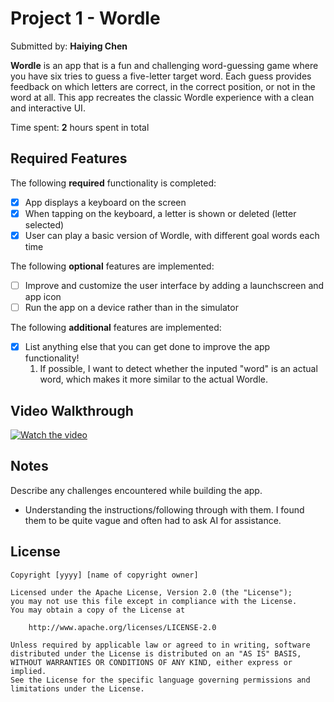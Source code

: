# Project 1 - **Wordle**

Submitted by: **Haiying Chen**

**Wordle** is an app that is a fun and challenging word-guessing game where you have six tries to guess a five-letter target word. Each guess provides feedback on which letters are correct, in the correct position, or not in the word at all. This app recreates the classic Wordle experience with a clean and interactive UI.

Time spent: **2** hours spent in total

## Required Features

The following **required** functionality is completed:

- [x] App displays a keyboard on the screen
- [x] When tapping on the keyboard, a letter is shown or deleted (letter selected)
- [x] User can play a basic version of Wordle, with different goal words each time

The following **optional** features are implemented:

- [ ] Improve and customize the user interface by adding a launchscreen and app icon
- [ ] Run the app on a device rather than in the simulator

The following **additional** features are implemented:

- [x] List anything else that you can get done to improve the app functionality!
  1. If possible, I want to detect whether the inputed "word" is an actual word, which makes it more similar to the actual Wordle.

## Video Walkthrough

[![Watch the video](https://img.youtube.com/vi/ToCDiknJW2E/0.jpg)](https://youtube.com/shorts/ToCDiknJW2E)

## Notes

Describe any challenges encountered while building the app.
  - Understanding the instructions/following through with them. I found them to be quite vague and often had to ask AI for assistance.

## License

    Copyright [yyyy] [name of copyright owner]

    Licensed under the Apache License, Version 2.0 (the "License");
    you may not use this file except in compliance with the License.
    You may obtain a copy of the License at

        http://www.apache.org/licenses/LICENSE-2.0

    Unless required by applicable law or agreed to in writing, software
    distributed under the License is distributed on an "AS IS" BASIS,
    WITHOUT WARRANTIES OR CONDITIONS OF ANY KIND, either express or implied.
    See the License for the specific language governing permissions and
    limitations under the License.
